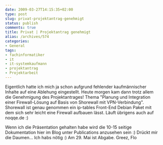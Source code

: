 ```yaml
---
date: 2009-03-27T14:15:35+02:00
type: post
slug: privat-projektantrag-genehmigt
status: publish
comments: true
title: Privat | Projektantrag genehmigt
alias: /archives/574
categories:
- General
tags:
- fachinformatiker
- it
- it-systemkaufmann
- projektantrag
- Projektarbeit
---
```


Eigentlich hatte ich mich ja schon aufgrund fehlender kaufmännischer Inhalte auf eine Ablehung eingestellt. Heute morgen kam dann trotz allem die Genehmigung des Projektantrages! Thema "Planung und Integration einer Firewall-Lösung auf Basis von Shorewall mit VPN-Verbindung". Shorewall ist genau genommen ein ip-tables Front-End Debian Paket mit dem sich sehr leicht eine Firewall aufbauen lässt. Läuft übrigens auch auf noqqe.de :)

Wenn ich die Präsentation gehalten habe wird die 10-15 seitige Dokumentation hier im Blog unter Publications anzusehen sein :) Drückt mir die Daumen... Ich habs nötig :) Am 29. Mai ist Abgabe.
Greez, Flo

